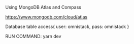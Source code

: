 Using MongoDB Atlas and Compass

https://www.mongodb.com/cloud/atlas

Database table access{
  user: omnistack,
  pass: omnistack
}

RUN COMMAND:
yarn dev
